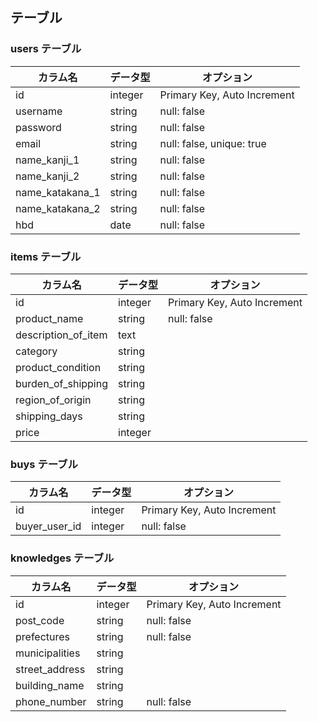 ## テーブル

### users テーブル

| カラム名         | データ型 | オプション                     |
|------------------|----------|--------------------------------|
| id               | integer  | Primary Key, Auto Increment    |
| username         | string   | null: false                       |
| password         | string   | null: false                       |
| email            | string   | null: false, unique: true               |
| name_kanji_1     | string   | null: false                             |
| name_kanji_2     | string   | null: false                             |
| name_katakana_1  | string   | null: false                             |
| name_katakana_2  | string   | null: false                             |
| hbd              | date     | null: false                             |

### items テーブル

| カラム名            | データ型 | オプション                     |
|---------------------|----------|--------------------------------|
| id                  | integer  | Primary Key, Auto Increment    |
| product_name        | string   | null: false                       |
| description_of_item | text     |                                |
| category            | string   |                                |
| product_condition   | string   |                                |
| burden_of_shipping  | string   |                                |
| region_of_origin    | string   |                                |
| shipping_days       | string   |                                |
| price               | integer  |                                |

### buys テーブル

| カラム名        | データ型 | オプション                     |
|-----------------|----------|--------------------------------|
| id              | integer  | Primary Key, Auto Increment    |
| buyer_user_id   | integer  | null: false                       |

### knowledges テーブル

| カラム名          | データ型 | オプション                     |
|-------------------|----------|--------------------------------|
| id                | integer  | Primary Key, Auto Increment    |
| post_code         | string   | null: false                       |
| prefectures       | string   | null: false                       |
| municipalities    | string   |                                |
| street_address    | string   |                                |
| building_name     | string   |                                |
| phone_number      | string   | null: false                       |

